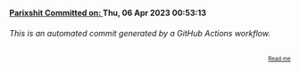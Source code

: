 **[Parixshit Committed on: ](https://github.com/Parixshit/AutoCommit/commit/16ccfb430b1fd303774f15922941378df32b903c) Thu, 06 Apr 2023 00:53:13** <!-- 455e94244117342877820b5b3750661ad5628465 -->

###### This is an automated commit generated by a GitHub Actions workflow.

<div align="right"><sub><sup><a href="https://github.com/Parixshit/AutoCommit.git">Read me</a></sup></sub></div>
